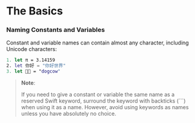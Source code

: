 # The Basics

### Naming Constants and Variables

Constant and variable names can contain almost any character, including Unicode characters:

```swift
1. let π = 3.14159
2. let 你好 = "你好世界"
3. let 🐶🐮 = "dogcow"
```

> **Note**:
>
> If you need to give a constant or variable the same name as a reserved Swift keyword, surround the keyword with backticks (```) when using it as a name. However, avoid using keywords as names unless you have absolutely no choice.

